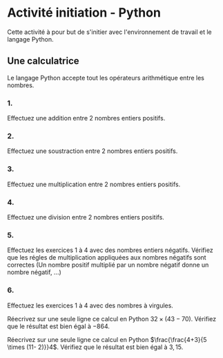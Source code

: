# Activité initiation - Python 

Cette activité à pour but de s'initier avec l'environnement de travail et le langage Python.  

## Une calculatrice  

Le langage Python accepte tout les opérateurs arithmétique entre les nombres. 

### 1.  
Effectuez une addition entre 2 nombres entiers positifs.  

### 2.  
Effectuez une soustraction entre 2 nombres entiers positifs.  

### 3.  
Effectuez une multiplication entre 2 nombres entiers positifs.    

### 4.  
Effectuez une division entre 2 nombres entiers positifs.    

### 5.  
Effectuez les exercices 1 à 4 avec des nombres entiers négatifs. 
Vérifiez que les régles de multiplication appliquées aux nombres négatifs sont correctes (Un nombre positif multiplié par un nombre négatif donne un nombre négatif, ...)

### 6.  
Effectuez les exercices 1 à 4 avec des nombres à virgules.  

Réecrivez sur une seule ligne ce calcul en Python $32 \times (43 - 70)$. Vérifiez que le résultat est bien égal à $-864$.   


Réecrivez sur une seule ligne ce calcul en Python $\frac{\frac{4+3}{5 \times (11- 2)}}4$. Vérifiez que le résultat est bien égal à $3,15$.   






